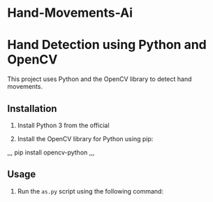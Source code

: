 # Hand-Movements-Ai
# Hand Detection using Python and OpenCV

This project uses Python and the OpenCV library to detect hand movements.

## Installation

1. Install Python 3 from the official 

2. Install the OpenCV library for Python using pip:

,,,
pip install opencv-python
,,,
## Usage

1. Run the `as.py` script using the following command:

